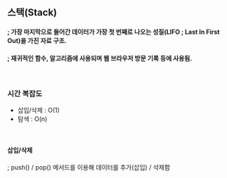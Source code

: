 ## 스택(Stack)
#### ; 가장 마지막으로 들어간 데이터가 가장 첫 번째로 나오는 성질(LIFO ; Last In First Out)을 가진 자료 구조.
#### ; 재귀적인 함수, 알고리즘에 사용되며 웹 브라우저 방문 기록 등에 사용됨.

<br />

### 시간 복잡도
- 삽입/삭제 :  O(1) 
- 탐색 : O(n)

<br />

####  삽입/삭제
; push() / pop() 메서드를 이용해 데이터를 추가(삽입) / 삭제함


